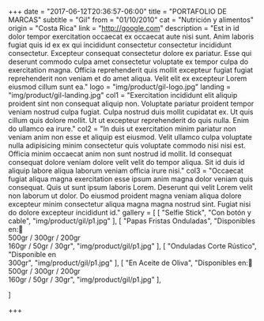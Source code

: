 +++
date = "2017-06-12T20:36:57-06:00"
title = "PORTAFOLIO DE MARCAS"
subtitle = "Gil"
from = "01/10/2010"
cat = "Nutrición y alimentos"
origin = "Costa Rica"
link = "http://google.com"
description = "Est in id dolor tempor exercitation occaecat ex occaecat aute nisi sunt. Anim laboris fugiat quis id ex ex qui incididunt consectetur consectetur incididunt consectetur. Excepteur consequat consectetur dolore ex pariatur. Esse qui deserunt commodo culpa amet consectetur voluptate ex tempor culpa do exercitation magna. Officia reprehenderit quis mollit excepteur fugiat fugiat reprehenderit non veniam et do amet aliqua. Velit elit ex excepteur Lorem eiusmod cillum sunt ea."
logo = "img/product/gil-logo.jpg"
landing = "img/product/gil-landing.jpg"
col1 = "Exercitation incididunt elit aliquip proident sint non consequat aliquip non. Voluptate pariatur proident tempor veniam nostrud culpa fugiat. Culpa nostrud duis mollit cupidatat ex. Ut quis cillum quis dolore mollit. Ut ut excepteur reprehenderit do quis nulla. Enim do ullamco ea irure."
col2 = "In duis ut exercitation minim pariatur non veniam anim non esse et aliquip est eiusmod. Velit ullamco culpa voluptate nulla adipisicing minim consectetur quis voluptate commodo nisi nisi est. Officia minim occaecat anim non sunt nostrud id mollit. Id consequat consequat dolore veniam dolore velit velit do tempor aliqua. Sit id duis id aliquip labore aliqua laborum veniam officia irure nisi."
col3  = "Occaecat fugiat aliqua magna exercitation esse ipsum anim magna dolor veniam quis consequat. Quis ut sunt ipsum laboris Lorem. Deserunt qui velit Lorem velit non laborum ut dolor. Do eiusmod proident magna veniam aliqua dolore excepteur minim consectetur aliqua magna magna nostrud sint. Fugiat nisi do dolore excepteur incididunt id."
gallery = [
    [ "Selfie Stick", "Con botón y cable", "img/product/gil/p1.jpg" ],
    [ "Papas Fristas Onduladas", "Disponibles en: <br>500gr / 300gr  /  200gr<br>160gr  /  50gr  /  30gr", "img/product/gil/p1.jpg" ],
    [ "Onduladas Corte Rústico", "Disponible en<br>300gr", "img/product/gil/p1.jpg" ],
    [ "En Aceite de Oliva", "Disponibles en: <br>500gr / 300gr  /  200gr<br>160gr  /  50gr  /  30gr", "img/product/gil/p1.jpg" ],
   
]

+++


